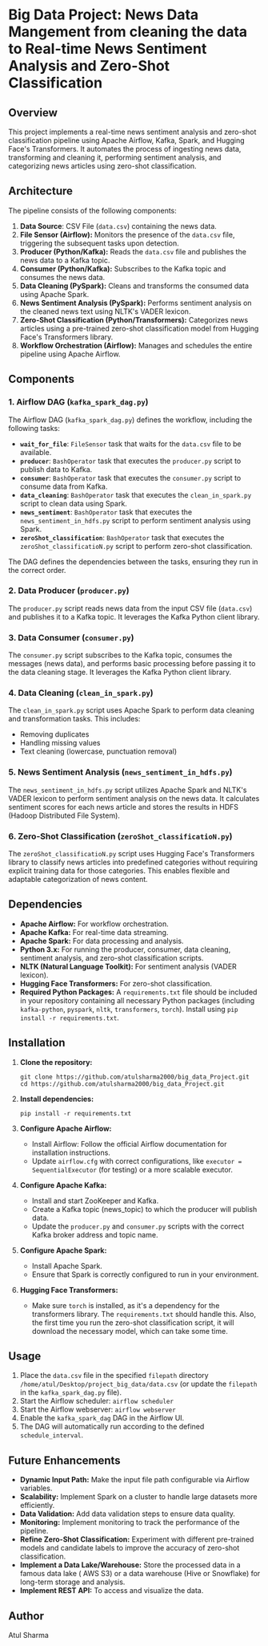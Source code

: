 # Big Data Project: News Data Mangement from cleaning the data to Real-time News Sentiment Analysis and Zero-Shot Classification

## Overview

This project implements a real-time news sentiment analysis and zero-shot classification pipeline using Apache Airflow, Kafka, Spark, and Hugging Face's Transformers. It automates the process of ingesting news data, transforming and cleaning it, performing sentiment analysis, and categorizing news articles using zero-shot classification.

## Architecture

The pipeline consists of the following components:

1.  **Data Source**: CSV File (`data.csv`) containing the news data.
2.  **File Sensor (Airflow):** Monitors the presence of the `data.csv` file, triggering the subsequent tasks upon detection.
3.  **Producer (Python/Kafka):** Reads the `data.csv` file and publishes the news data to a Kafka topic.
4.  **Consumer (Python/Kafka):** Subscribes to the Kafka topic and consumes the news data.
5.  **Data Cleaning (PySpark):** Cleans and transforms the consumed data using Apache Spark.
6.  **News Sentiment Analysis (PySpark):** Performs sentiment analysis on the cleaned news text using NLTK's VADER lexicon.
7.  **Zero-Shot Classification (Python/Transformers):** Categorizes news articles using a pre-trained zero-shot classification model from Hugging Face's Transformers library.
8.  **Workflow Orchestration (Airflow):** Manages and schedules the entire pipeline using Apache Airflow.

## Components

### 1. Airflow DAG (`kafka_spark_dag.py`)

The Airflow DAG (`kafka_spark_dag.py`) defines the workflow, including the following tasks:

*   **`wait_for_file`**: `FileSensor` task that waits for the `data.csv` file to be available.
*   **`producer`**: `BashOperator` task that executes the `producer.py` script to publish data to Kafka.
*   **`consumer`**: `BashOperator` task that executes the `consumer.py` script to consume data from Kafka.
*   **`data_cleaning`**: `BashOperator` task that executes the `clean_in_spark.py` script to clean data using Spark.
*   **`news_sentiment`**: `BashOperator` task that executes the `news_sentiment_in_hdfs.py` script to perform sentiment analysis using Spark.
*   **`zeroShot_classification`**: `BashOperator` task that executes the `zeroShot_classificatioN.py` script to perform zero-shot classification.

The DAG defines the dependencies between the tasks, ensuring they run in the correct order.

### 2. Data Producer (`producer.py`)

The `producer.py` script reads news data from the input CSV file (`data.csv`) and publishes it to a Kafka topic.  It leverages the Kafka Python client library.

### 3. Data Consumer (`consumer.py`)

The `consumer.py` script subscribes to the Kafka topic, consumes the messages (news data), and performs basic processing before passing it to the data cleaning stage. It leverages the Kafka Python client library.

### 4. Data Cleaning (`clean_in_spark.py`)

The `clean_in_spark.py` script uses Apache Spark to perform data cleaning and transformation tasks. This includes:

*   Removing duplicates
*   Handling missing values
*   Text cleaning (lowercase, punctuation removal)

### 5. News Sentiment Analysis (`news_sentiment_in_hdfs.py`)

The `news_sentiment_in_hdfs.py` script utilizes Apache Spark and NLTK's VADER lexicon to perform sentiment analysis on the news data. It calculates sentiment scores for each news article and stores the results in HDFS (Hadoop Distributed File System).

### 6. Zero-Shot Classification (`zeroShot_classificatioN.py`)

The `zeroShot_classificatioN.py` script uses Hugging Face's Transformers library to classify news articles into predefined categories without requiring explicit training data for those categories. This enables flexible and adaptable categorization of news content.

## Dependencies

*   **Apache Airflow:** For workflow orchestration.
*   **Apache Kafka:** For real-time data streaming.
*   **Apache Spark:** For data processing and analysis.
*   **Python 3.x:** For running the producer, consumer, data cleaning, sentiment analysis, and zero-shot classification scripts.
*   **NLTK (Natural Language Toolkit):** For sentiment analysis (VADER lexicon).
*   **Hugging Face Transformers:** For zero-shot classification.
*   **Required Python Packages:**  A `requirements.txt` file should be included in your repository containing all necessary Python packages (including `kafka-python`, `pyspark`, `nltk`, `transformers`, `torch`).  Install using `pip install -r requirements.txt`.

## Installation

1.  **Clone the repository:**
    ```
    git clone https://github.com/atulsharma2000/big_data_Project.git
    cd https://github.com/atulsharma2000/big_data_Project.git
    ```

2.  **Install dependencies:**
    ```
    pip install -r requirements.txt
    ```

3.  **Configure Apache Airflow:**
    *   Install Airflow: Follow the official Airflow documentation for installation instructions.
    *   Update `airflow.cfg` with correct configurations, like `executor = SequentialExecutor` (for testing) or a more scalable executor.

4.  **Configure Apache Kafka:**
    *   Install and start ZooKeeper and Kafka.
    *   Create a Kafka topic (news_topic) to which the producer will publish data.
    *   Update the `producer.py` and `consumer.py` scripts with the correct Kafka broker address and topic name.

5.  **Configure Apache Spark:**
    *   Install Apache Spark.
    *   Ensure that Spark is correctly configured to run in your environment.

6.  **Hugging Face Transformers:**
    * Make sure `torch` is installed, as it's a dependency for the transformers library. The `requirements.txt` should handle this. Also, the first time you run the zero-shot classification script, it will download the necessary model, which can take some time.

## Usage

1.  Place the `data.csv` file in the specified `filepath` directory `/home/atul/Desktop/project_big_data/data.csv` (or update the `filepath` in the `kafka_spark_dag.py` file).
2.  Start the Airflow scheduler: `airflow scheduler`
3.  Start the Airflow webserver: `airflow webserver`
4.  Enable the `kafka_spark_dag` DAG in the Airflow UI.
5.  The DAG will automatically run according to the defined `schedule_interval`.

## Future Enhancements

*   **Dynamic Input Path:** Make the input file path configurable via Airflow variables.
*   **Scalability:** Implement Spark on a cluster to handle large datasets more efficiently.
*   **Data Validation:** Add data validation steps to ensure data quality.
*   **Monitoring:** Implement monitoring to track the performance of the pipeline.
*   **Refine Zero-Shot Classification:** Experiment with different pre-trained models and candidate labels to improve the accuracy of zero-shot classification.
*   **Implement a Data Lake/Warehouse:** Store the processed data in a famous data lake ( AWS S3) or a data warehouse (Hive or Snowflake) for long-term storage and analysis.
*   **Implement REST API:** To access and visualize the data.

## Author

Atul Sharma
